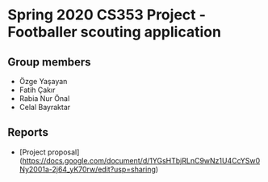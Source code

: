 # Spring 2020 CS353 Project - Footballer scouting application

## Group members
- Özge Yaşayan
- Fatih Çakır 
- Rabia Nur Önal 
- Celal Bayraktar

## Reports
- [Project proposal] (https://docs.google.com/document/d/1YGsHTbjRLnC9wNz1U4CcYSw0Ny2001a-2j64_yK70rw/edit?usp=sharing)
